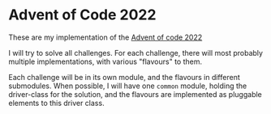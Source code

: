 # Advent of Code 2022
These are my implementation of the [Advent of code 2022][adventOfCode2022]

I will try to solve all challenges. For each challenge, there will most probably multiple implementations, with various "flavours" to them.

Each challenge will be in its own module, and the flavours in different submodules. When possible, I will have one `common` module, holding the driver-class for the solution, and the flavours are implemented as pluggable elements to this driver class.

[adventOfCode2022]: https://adventofcode.com/2022
